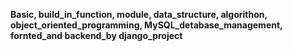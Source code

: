 **Basic, build_in_function, module, data_structure, algorithon, object_oriented_programming, MySQL_detabase_management, fornted_and backend_by django_project**

